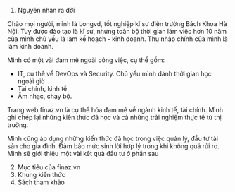 1. Nguyên nhân ra đời

Chào mọi người, mình là Longvd, tốt nghiệp kĩ sư điện trường Bách Khoa Hà Nội. Tuy được đào tạo là kĩ sư, nhưng toàn bộ thời gian làm việc hơn 10 năm của mình chủ yếu là làm kế hoạch - kinh doanh. Thu nhập chính của mình là làm kinh doanh. 

Mình có một vài đam mê ngoài công việc, cụ thể gồm:
- IT, cụ thể về DevOps và Security. Chủ yếu mình dành thời gian học ngoài giờ
- Tài chính, kinh tế 
- Âm nhạc, chạy bộ. 

Trang web finaz.vn là cụ thể hóa đam mê về ngành kinh tế, tài chính. Mình ghi chép lại những kiến thức đã học và cả những trải nghiệm thực tế từ thị trường. 

Mình cũng áp dụng những kiến thức đã học trong việc quản lý, đầu tư tài sản cho gia đình. Đảm bảo mức sinh lời hơp lý trong khi không quá rủi ro. Mình sẽ giới thiệu một vài kết quả đầu tư ở phần sau

2. Mục tiêu của finaz.vn
3. Khung kiến thức
3. Sách tham khảo
